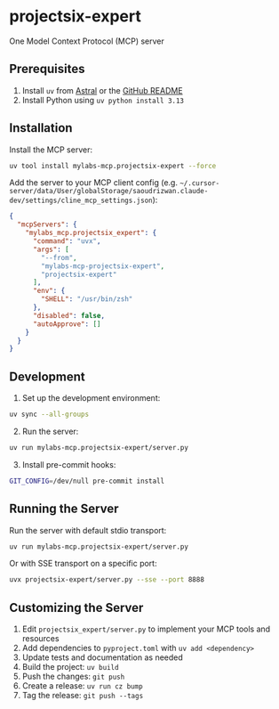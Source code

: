 # projectsix-expert

One Model Context Protocol (MCP) server

## Prerequisites

1. Install `uv` from [Astral](https://docs.astral.sh/uv/getting-started/installation/) or the [GitHub README](https://github.com/astral-sh/uv#installation)
2. Install Python using `uv python install 3.13`

## Installation

Install the MCP server:
```bash
uv tool install mylabs-mcp.projectsix-expert --force 
```

Add the server to your MCP client config (e.g. `~/.cursor-server/data/User/globalStorage/saoudrizwan.claude-dev/settings/cline_mcp_settings.json`):
```json
{
  "mcpServers": {
    "mylabs_mcp.projectsix_expert": {
      "command": "uvx",
      "args": [
        "--from",
        "mylabs-mcp-projectsix-expert",
        "projectsix-expert"
      ],
      "env": {
        "SHELL": "/usr/bin/zsh"
      },
      "disabled": false,
      "autoApprove": []
    }
  }
}
```

## Development

1. Set up the development environment:
```bash
uv sync --all-groups
```

2. Run the server:
```bash
uv run mylabs-mcp.projectsix-expert/server.py
```

3. Install pre-commit hooks:
```bash
GIT_CONFIG=/dev/null pre-commit install
```

## Running the Server

Run the server with default stdio transport:
```bash
uv run mylabs-mcp.projectsix-expert/server.py
```

Or with SSE transport on a specific port:
```bash
uvx projectsix-expert/server.py --sse --port 8888
```

## Customizing the Server

1. Edit `projectsix_expert/server.py` to implement your MCP tools and resources
2. Add dependencies to `pyproject.toml` with `uv add <dependency>`
3. Update tests and documentation as needed
4. Build the project: `uv build`
5. Push the changes: `git push`
6. Create a release: `uv run cz bump`
7. Tag the release: `git push --tags`
